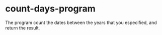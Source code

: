 # count-days-program
The program count the dates between the years that you especified, and return the result.
